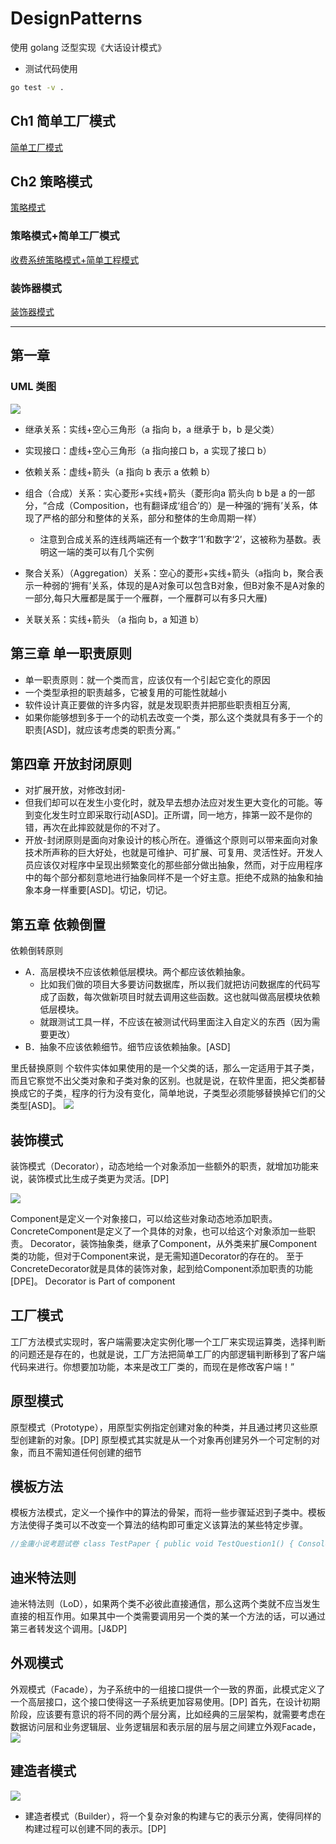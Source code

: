 # DesignPatterns

使用 golang 泛型实现《大话设计模式》

- 测试代码使用

```bash
go test -v .
```

## Ch1 简单工厂模式

[简单工厂模式](./ch1/simplyfactory.go)

## Ch2 策略模式

[策略模式](./ch2/strategy.go)

### 策略模式+简单工厂模式

[收费系统策略模式+简单工程模式](./ch2/cash.go)

### 装饰器模式

[装饰器模式](./ch6/person.go)

------------


## 第一章
### UML 类图

![](Pasted%20image%2020230525093807.png)

- 继承关系：实线+空心三角形（a 指向 b，a 继承于 b，b 是父类）
- 实现接口：虚线+空心三角形（a 指向接口 b，a 实现了接口 b）
- 依赖关系：虚线+箭头（a 指向 b 表示 a 依赖 b）

- 组合（合成）关系：实心菱形+实线+箭头（菱形向a 箭头向 b b是 a 的一部分，“合成（Composition，也有翻译成‘组合’的）是一种强的‘拥有’关系，体现了严格的部分和整体的关系，部分和整体的生命周期一样）
	- 注意到合成关系的连线两端还有一个数字‘1’和数字‘2’，这被称为基数。表明这一端的类可以有几个实例
- 聚合关系）（Aggregation）关系：空心的菱形+实线+箭头（a指向 b，聚合表示一种弱的‘拥有’关系，体现的是A对象可以包含B对象，但B对象不是A对象的一部分,每只大雁都是属于一个雁群，一个雁群可以有多只大雁)

- 关联关系：实线+箭头 （a 指向 b，a 知道 b）


## 第三章 单一职责原则
- 单一职责原则：就一个类而言，应该仅有一个引起它变化的原因
- 一个类型承担的职责越多，它被复用的可能性就越小
- 软件设计真正要做的许多内容，就是发现职责并把那些职责相互分离,
- 如果你能够想到多于一个的动机去改变一个类，那么这个类就具有多于一个的职责[ASD]，就应该考虑类的职责分离。”



## 第四章 开放封闭原则
- 对扩展开放，对修改封闭-
- 但我们却可以在发生小变化时，就及早去想办法应对发生更大变化的可能。等到变化发生时立即采取行动[ASD]。正所谓，同一地方，摔第一跤不是你的错，再次在此摔跤就是你的不对了。
- 开放-封闭原则是面向对象设计的核心所在。遵循这个原则可以带来面向对象技术所声称的巨大好处，也就是可维护、可扩展、可复用、灵活性好。开发人员应该仅对程序中呈现出频繁变化的那些部分做出抽象，然而，对于应用程序中的每个部分都刻意地进行抽象同样不是一个好主意。拒绝不成熟的抽象和抽象本身一样重要[ASD]。切记，切记。


## 第五章 依赖倒置
依赖倒转原则
- A．高层模块不应该依赖低层模块。两个都应该依赖抽象。
	- 比如我们做的项目大多要访问数据库，所以我们就把访问数据库的代码写成了函数，每次做新项目时就去调用这些函数。这也就叫做高层模块依赖低层模块。
	- 就跟测试工具一样，不应该在被测试代码里面注入自定义的东西（因为需要更改）
- B．抽象不应该依赖细节。细节应该依赖抽象。[ASD]

里氏替换原则
个软件实体如果使用的是一个父类的话，那么一定适用于其子类，而且它察觉不出父类对象和子类对象的区别。也就是说，在软件里面，把父类都替换成它的子类，程序的行为没有变化，简单地说，子类型必须能够替换掉它们的父类型[ASD]。
![](Pasted%20image%2020230526160606.png)


## 装饰模式
装饰模式（Decorator），动态地给一个对象添加一些额外的职责，就增加功能来说，装饰模式比生成子类更为灵活。[DP]

![](Pasted%20image%2020230529111810.png)


Component是定义一个对象接口，可以给这些对象动态地添加职责。ConcreteComponent是定义了一个具体的对象，也可以给这个对象添加一些职责。
Decorator，装饰抽象类，继承了Component，从外类来扩展Component类的功能，但对于Component来说，是无需知道Decorator的存在的。
至于ConcreteDecorator就是具体的装饰对象，起到给Component添加职责的功能[DPE]。
Decorator is Part of component 


## 工厂模式
工厂方法模式实现时，客户端需要决定实例化哪一个工厂来实现运算类，选择判断的问题还是存在的，也就是说，工厂方法把简单工厂的内部逻辑判断移到了客户端代码来进行。你想要加功能，本来是改工厂类的，而现在是修改客户端！”


## 原型模式
原型模式（Prototype），用原型实例指定创建对象的种类，并且通过拷贝这些原型创建新的对象。[DP]
原型模式其实就是从一个对象再创建另外一个可定制的对象，而且不需知道任何创建的细节


## 模板方法
模板方法模式，定义一个操作中的算法的骨架，而将一些步骤延迟到子类中。模板方法使得子类可以不改变一个算法的结构即可重定义该算法的某些特定步骤。

```go
//金庸小说考题试卷 class TestPaper { public void TestQuestion1() { Console.WriteLine(" 杨过得到，后来给了郭靖，炼成倚天剑、屠龙刀的玄铁可能是[ ] a.球磨铸铁 b. 马口铁 c.高速合金钢 d.碳素纤维 "); } public void TestQuestion2() { Console.WriteLine(" 杨过、程英、陆无双铲除了情花，造成[ ] a.使这种植物不再害人 b.使一种珍 稀物种灭绝 c.破坏了那个生物圈的生态平衡 d.造成该地区沙漠化"); } public void TestQuestion3() { Console.WriteLine(" 蓝凤凰致使华山师徒、桃谷六仙呕吐不止，如果你是大夫，会给他们开什么药[ ] a.阿司匹林 b.牛黄解毒片 c.氟哌酸 d.让他们喝大量的生牛奶 e.以上全不对"); } }
```

## 迪米特法则
迪米特法则（LoD），如果两个类不必彼此直接通信，那么这两个类就不应当发生直接的相互作用。如果其中一个类需要调用另一个类的某一个方法的话，可以通过第三者转发这个调用。[J&DP]


## 外观模式
外观模式（Facade），为子系统中的一组接口提供一个一致的界面，此模式定义了一个高层接口，这个接口使得这一子系统更加容易使用。[DP]
首先，在设计初期阶段，应该要有意识的将不同的两个层分离，比如经典的三层架构，就需要考虑在数据访问层和业务逻辑层、业务逻辑层和表示层的层与层之间建立外观Facade，
![](Pasted%20image%2020230601163040.png)

## 建造者模式
![](Pasted%20image%2020230601165247.png)

- 建造者模式（Builder），将一个复杂对象的构建与它的表示分离，使得同样的构建过程可以创建不同的表示。[DP]

